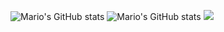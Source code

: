 <!--
**MarioMontanuy/MarioMontanuy** is a ✨ _special_ ✨ repository because its `README.md` (this file) appears on your GitHub profile.

Here are some ideas to get you started:

- 🔭 I’m currently working on ...
- 🌱 I’m currently learning ...
- 👯 I’m looking to collaborate on ...
- 🤔 I’m looking for help with ...
- 💬 Ask me about ...
- 📫 How to reach me: ...
- 😄 Pronouns: ...
- ⚡ Fun fact: ...
-->
![Mario's GitHub stats](https://github-readme-stats.vercel.app/api?username=MarioMontanuy&show_icons=true&theme=tokyonight)
![Mario's GitHub stats](https://github-readme-stats.vercel.app/api?username=MarioMontanuy&show_icons=true&theme=tokyonight)
<a href="https://github.com/anuraghazra/github-readme-stats"><img src="https://github-readme-stats.vercel.app/api/top-langs/?username=MarioMontanuy&theme=tokyonight&layout=compact&langs_count=8" /></a>
